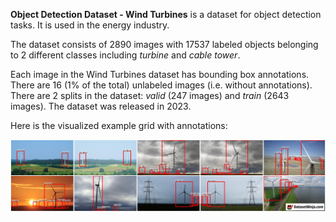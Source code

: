 **Object Detection Dataset - Wind Turbines** is a dataset for object detection tasks. It is used in the energy industry.

The dataset consists of 2890 images with 17537 labeled objects belonging to 2 different classes including *turbine* and *cable tower*.

Each image in the Wind Turbines dataset has bounding box annotations. There are 16 (1% of the total) unlabeled images (i.e. without annotations). There are 2 splits in the dataset: *valid* (247 images) and *train* (2643 images). The dataset was released in 2023.

Here is the visualized example grid with annotations:

<img src="https://github.com/dataset-ninja/wind-turbines/raw/main/visualizations/horizontal_grid.png">
